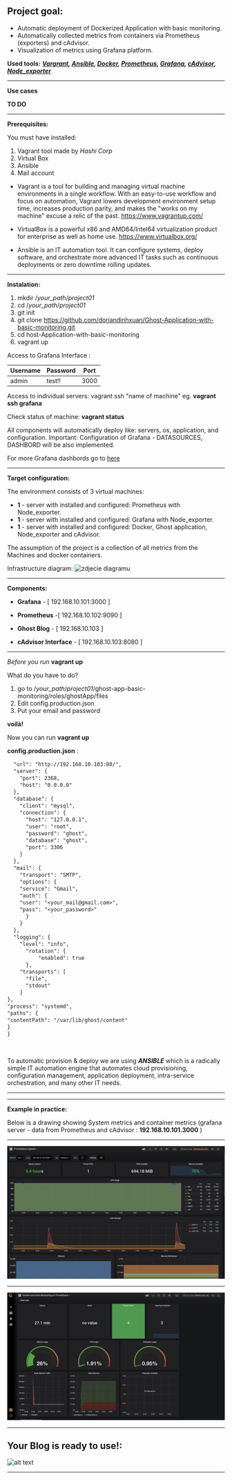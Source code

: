 ## **Project goal:**

- Automatic deployment of Dockerized Application with basic monitoring.
- Automatically collected metrics from containers via Prometheus (exporters) and cAdvisor.
- Visualization of metrics using Grafana platform.



**Used tools:** ***[Vargrant](https://www.vagrantup.com/docs/), [Ansible](https://docs.ansible.com/ansible/2.4/intro.html), [Docker](https://docs.docker.com), [Prometheus](https://prometheus.io/docs/introduction/overview/), [Grafana](http://docs.grafana.org), [cAdvisor](https://github.com/google/cadvisor), [Node_exporter](https://github.com/prometheus/node_exporter)***

***

**Use cases**

**TO DO**

***

**Prerequisites:**

You must have installed:

1. Vagrant tool made by *Hashi Corp*
2. Virtual Box 
3. Ansible
4. Mail account

* Vagrant is a tool for building and managing virtual machine environments in a single workflow. With an easy-to-use workflow and focus on automation, Vagrant lowers development environment setup time, increases production parity, and makes the "works on my machine" excuse a relic of the past. https://www.vagrantup.com/
  
* VirtualBox is a powerful x86 and AMD64/Intel64 virtualization product for enterprise as well as home use. https://www.virtualbox.org/

* Ansible is an IT automation tool. It can configure systems, deploy software, and orchestrate more advanced IT tasks such as continuous deployments or zero downtime rolling updates.


***
**Instalation:**


1. mkdir /*your_path*/*project01*
2.  cd /*your_path*/*project01*
3. git init
4. git clone https://github.com/doriandinhxuan/Ghost-Application-with-basic-monitoring.git
5. cd host-Application-with-basic-monitoring
6. vagrant up 

Access to Grafana Interface :

| Username | Password | Port |
|----------|----------|------|
| admin    | test!!   | 3000 |

Access to individual servers: vagrant ssh "name of machine" eg. **vagrant ssh grafana**

Check status of machine: **vagrant status**

All components will automatically deploy like: servers, os, application, and configuration.
Important: Configuration of Grafana - DATASOURCES, DASHBORD will be also implemented.

For more Grafana dashbords go to [here](https://grafana.com/dashboards)

***
**Target configuration:**

The environment consists of 3 virtual machines:

- **1** - server with installed and configured:  Prometheus with Node_exporter.
- **1** - server with installed and configured: Grafana with Node_exporter.
- **1** - server with installed and configured: Docker, Ghost application, Node_exporter and cAdvisor.
  
The assumption of the project is a collection of all metrics from the Machines and docker containers. 


Infrastructure diagram: 
![zdjecie diagramu](images/prometheus_environment.png)

***
**Components:**



* **Grafana** - [ 192.168.10.101:3000 ]



* **Prometheus** -[ 192.168.10.102:9090 ]


* **Ghost Blog** - [ 192.168.10.103 ]
  

* **cAdvisor Interface** - [ 192.168.10.103:8080 ]

***

*Before you run* **vagrant up**


What do you have to do?

1. go to /*your_path*/*project01*/ghost-app-basic-monitoring/roles/ghostApp/files
2. Edit config.production.json
3. Put your email and password

**voilà!**

Now you can run **vagrant up**


**config.production.json** :

```{
  "url": "http://192.168.10.103:80/",
  "server": {
    "port": 2368,
    "host": "0.0.0.0"
  },
  "database": {
    "client": "mysql",
    "connection": {
      "host": "127.0.0.1",
      "user": "root",
      "password": "ghost",
      "database": "ghost",
      "port": 3306
    }
  },
  "mail": {
    "transport": "SMTP",
    "options": {
    "service": "Gmail",
    "auth": {
    "user": "<your_mail@gmail.com>",
    "pass": "<your_password>"
      }
    }
  },
  "logging": {
    "level": "info",
      "rotation": {
          "enabled": true
      },
    "transports": [
      "file",
      "stdout"
    ]
},
"process": "systemd",
"paths": {
"contentPath": "/var/lib/ghost/content"
}
}



```


To automatic provision & deploy we are using ***ANSIBLE*** which is a radically simple IT automation engine that automates cloud provisioning, configuration management, application deployment, intra-service orchestration, and many other IT needs.


***
***


**Example in practice:**

Below is a drawing showing System metrics and container metrics (grafana server - data from Prometheus and cAdvisor : **192.168.10.101.3000** )


***
![alt text](images/Grafana-1.png)

***
![alt text](images/Grafana-2.png)
***

## **Your Blog is ready to use!:**

![alt text](images/Ghost.png)
***